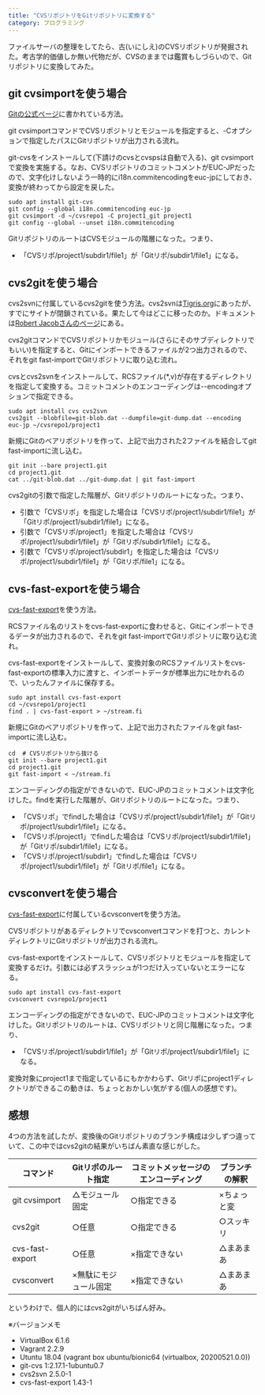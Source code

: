 ```yaml
---
title: "CVSリポジトリをGitリポジトリに変換する"
category: プログラミング
---
```


ファイルサーバの整理をしてたら、古(いにしえ)のCVSリポジトリが発掘された。考古学的価値しか無い代物だが、CVSのままでは鑑賞もしづらいので、Gitリポジトリに変換してみた。

## git cvsimportを使う場合

[Gitの公式ページ](https://git-scm.com/docs/gitcvs-migration#_importing_a_cvs_archive)に書かれている方法。

git cvsimportコマンドでCVSリポジトリとモジュールを指定すると、-Cオプションで指定したパスにGitリポジトリが出力される流れ。

git-cvsをインストールして(下請けのcvsとcvspsは自動で入る)、git cvsimportで変換を実施する。なお、CVSリポジトリのコミットコメントがEUC-JPだったので、文字化けしないよう一時的にi18n.commitencodingをeuc-jpにしておき、変換が終わってから設定を戻した。

```shell
sudo apt install git-cvs
git config --global i18n.commitencoding euc-jp
git cvsimport -d ~/cvsrepo1 -C project1_git project1
git config --global --unset i18n.commitencoding
```

GitリポジトリのルートはCVSモジュールの階層になった。つまり、

- 「CVSリポ/project1/subdir1/file1」が「Gitリポ/subdir1/file1」になる。

## cvs2gitを使う場合

cvs2svnに付属しているcvs2gitを使う方法。cvs2svnは[Tigris.org](http://cvs2svn.tigris.org/)にあったが、すでにサイトが閉鎖されている。果たして今はどこに移ったのか。ドキュメントは[Robert Jacobさんのページ](https://www.mcs.anl.gov/~jacob/cvs2svn/cvs2git.html)にある。

cvs2gitコマンドでCVSリポジトリかモジュール(さらにそのサブディレクトリでもいい)を指定すると、Gitにインポートできるファイルが2つ出力されるので、それをgit fast-importでGitリポジトリに取り込む流れ。

cvsとcvs2svnをインストールして、RCSファイル(*,v)が存在するディレクトリを指定して変換する。コミットコメントのエンコーディングは--encodingオプションで指定できる。

```shell
sudo apt install cvs cvs2svn
cvs2git --blobfile=git-blob.dat --dumpfile=git-dump.dat --encoding euc-jp ~/cvsrepo1/project1
```

新規にGitのベアリポジトリを作って、上記で出力された2ファイルを結合してgit fast-importに流し込む。

```shell
git init --bare project1.git
cd project1.git
cat ../git-blob.dat ../git-dump.dat | git fast-import
```

cvs2gitの引数で指定した階層が、Gitリポジトリのルートになった。つまり、

- 引数で「CVSリポ」を指定した場合は「CVSリポ/project1/subdir1/file1」が「Gitリポ/project1/subdir1/file1」になる。
- 引数で「CVSリポ/project1」を指定した場合は「CVSリポ/project1/subdir1/file1」が「Gitリポ/subdir1/file1」になる。
- 引数で「CVSリポ/project1/subdir1」を指定した場合は「CVSリポ/project1/subdir1/file1」が「Gitリポ/file1」になる。

## cvs-fast-exportを使う場合

[cvs-fast-export](http://www.catb.org/esr/cvs-fast-export/)を使う方法。

RCSファイル名のリストをcvs-fast-exportに食わせると、Gitにインポートできるデータが出力されるので、それをgit fast-importでGitリポジトリに取り込む流れ。

cvs-fast-exportをインストールして、変換対象のRCSファイルリストをcvs-fast-exportの標準入力に渡すと、インポートデータが標準出力に吐かれるので、いったんファイルに保存する。

```shell
sudo apt install cvs-fast-export
cd ~/cvsrepo1/project1
find . | cvs-fast-export > ~/stream.fi
```

新規にGitのベアリポジトリを作って、上記で出力されたファイルをgit fast-importに流し込む。

```shell
cd  # CVSリポジトリから抜ける
git init --bare project1.git
cd project1.git
git fast-import < ~/stream.fi
```

エンコーディングの指定ができないので、EUC-JPのコミットコメントは文字化けした。findを実行した階層が、Gitリポジトリのルートになった。つまり、

- 「CVSリポ」でfindした場合は「CVSリポ/project1/subdir1/file1」が「Gitリポ/project1/subdir1/file1」になる。
- 「CVSリポ/project1」でfindした場合は「CVSリポ/project1/subdir1/file1」が「Gitリポ/subdir1/file1」になる。
- 「CVSリポ/project1/subdir1」でfindした場合は「CVSリポ/project1/subdir1/file1」が「Gitリポ/file1」になる。

## cvsconvertを使う場合

[cvs-fast-export](http://www.catb.org/esr/cvs-fast-export/)に付属しているcvsconvertを使う方法。

CVSリポジトリがあるディレクトリでcvsconvertコマンドを打つと、カレントディレクトリにGitリポジトリが出力される流れ。

cvs-fast-exportをインストールして、CVSリポジトリとモジュールを指定して変換するだけ。引数には必ずスラッシュが1つだけ入っていないとエラーになる。

```shell
sudo apt install cvs-fast-export
cvsconvert cvsrepo1/project1
```

エンコーディングの指定ができないので、EUC-JPのコミットコメントは文字化けした。Gitリポジトリのルートは、CVSリポジトリと同じ階層になった。つまり、

- 「CVSリポ/project1/subdir1/file1」が「Gitリポ/project1/subdir1/file1」になる。

変換対象にproject1まで指定しているにもかかわらず、Gitリポにproject1ディレクトリができるこの動きは、ちょっとおかしい気がする(個人の感想です)。

## 感想

4つの方法を試したが、変換後のGitリポジトリのブランチ構成は少しずつ違っていて、この中ではcvs2gitの結果がいちばん素直な感じがした。

|コマンド|Gitリポのルート指定|コミットメッセージのエンコーディング|ブランチの解釈|
|-|-|-|-|
|git cvsimport|△モジュール固定|○指定できる|×ちょっと変|
|cvs2git|○任意|○指定できる|○スッキリ|
|cvs-fast-export|○任意|×指定できない|△まあまあ|
|cvsconvert|×無駄にモジュール固定|×指定できない|△まあまあ|

というわけで、個人的にはcvs2gitがいちばん好み。

※バージョンメモ

- VirtualBox 6.1.6
- Vagrant 2.2.9
- Utuntu 18.04 (vagrant box ubuntu/bionic64 (virtualbox, 20200521.0.0))
- git-cvs 1:2.17.1-1ubuntu0.7
- cvs2svn 2.5.0-1
- cvs-fast-export 1.43-1
